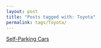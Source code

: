 ```yaml
---
layout: post
title: "Posts tagged with: Toyota"
permalink: tags/Toyota/
---
```

[Self-Parking Cars](/2011/08/self-parking-cars)
